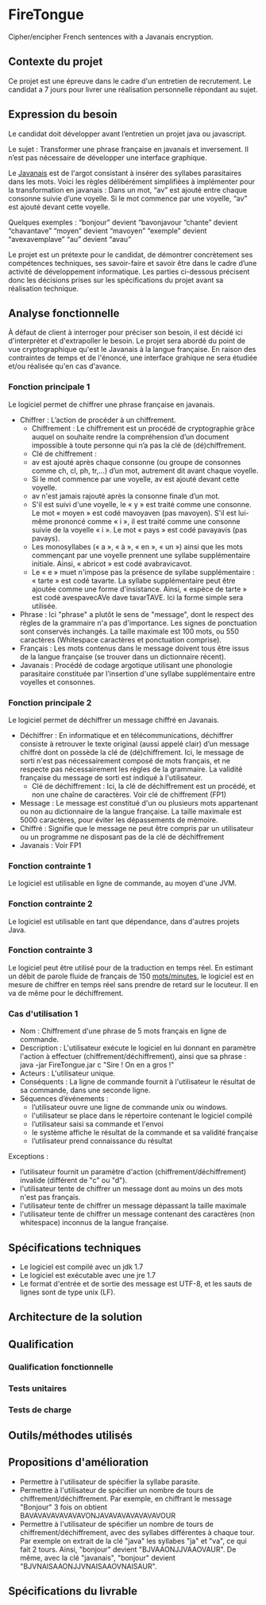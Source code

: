 # FireTongue
Cipher/encipher French sentences with a Javanais encryption.

## Contexte du projet

Ce projet est une épreuve dans le cadre d'un entretien de recrutement.
Le candidat a 7 jours pour livrer une réalisation personnelle répondant au sujet.

## Expression du besoin

Le candidat doit développer avant l’entretien un projet java ou javascript.

Le sujet : Transformer une phrase française en javanais et inversement. Il n’est pas nécessaire de développer une interface graphique. 

Le [Javanais](https://fr.wikipedia.org/wiki/Javanais_(argot)/) est de l'argot consistant à insérer des syllabes parasitaires dans les mots. Voici les règles délibérément simplifiées à implémenter pour la transformation en javanais :
Dans un mot, “av” est ajouté entre chaque consonne suivie d’une voyelle.
Si le mot commence par une voyelle, “av” est ajouté devant cette voyelle.

Quelques exemples : 
“bonjour” devient “bavonjavour
“chante” devient “chavantave”
“moyen” devient “mavoyen”
“exemple” devient “avexavemplave”
“au” devient “avau”

Le projet est un prétexte pour le candidat, de démontrer concrètement ses compétences techniques, ses savoir-faire et savoir être dans le cadre d’une activité de développement informatique.
Les parties ci-dessous précisent donc les décisions prises sur les spécifications du projet avant sa réalisation technique.

## Analyse fonctionnelle

À défaut de client à interroger pour préciser son besoin, il est décidé ici d'interpréter et d'extrapoller le besoin.
Le projet sera abordé du point de vue cryptographique qu'est le Javanais à la langue française.
En raison des contraintes de temps et de l'énoncé, une interface grahique ne sera étudiée et/ou réalisée qu'en cas d'avance.

### Fonction principale 1

Le logiciel permet de chiffrer une phrase française en javanais.

* Chiffrer : L’action de procéder à un chiffrement.
  * Chiffrement : Le chiffrement est un procédé de cryptographie grâce auquel on souhaite rendre la compréhension d’un document impossible à toute personne qui n’a pas la clé de (dé)chiffrement.
  * Clé de chiffrement :
  - av est ajouté après chaque consonne (ou groupe de consonnes comme ch, cl, ph, tr,…) d’un mot, autrement dit avant chaque voyelle.
  - Si le mot commence par une voyelle, av est ajouté devant cette voyelle.
  - av n'est jamais rajouté après la consonne finale d’un mot.
  - S'il est suivi d'une voyelle, le « y » est traité comme une consonne. Le mot « moyen » est codé mavoyaven (pas mavoyen). S'il est lui-même prononcé comme « i », il est traité comme une consonne suivie de la voyelle « i ». Le mot « pays » est codé pavayavis (pas pavays).
  - Les monosyllabes (« a », « à », « en », « un ») ainsi que les mots commençant par une voyelle prennent une syllabe supplémentaire initiale. Ainsi, « abricot » est codé avabravicavot.
  - Le « e » muet n'impose pas la présence de syllabe supplémentaire : « tarte » est codé tavarte. La syllabe supplémentaire peut être ajoutée comme une forme d'insistance. Ainsi, « espèce de tarte » est codé avespavecAVe dave tavarTAVE. Ici la forme simple sera utilisée.
* Phrase : Ici "phrase" a plutôt le sens de "message", dont le respect des règles de la grammaire n'a pas d'importance. Les signes de ponctuation sont conservés inchangés. La taille maximale est 100 mots, ou 550 caractères (Whitespace caractères et ponctuation comprise).
* Français : Les mots contenus dans le message doivent tous être issus de la langue française (se trouver dans un dictionnaire récent).
* Javanais : Procédé de codage argotique utilisant une phonologie parasitaire constituée par l'insertion d'une syllabe supplémentaire entre voyelles et consonnes.

### Fonction principale 2

Le logiciel permet de déchiffrer un message chiffré en Javanais.

* Déchiffrer : En informatique et en télécommunications, déchiffrer consiste à retrouver le texte original (aussi appelé clair) d’un message chiffré dont on possède la clé de (dé)chiffrement. Ici, le message de sorti n'est pas nécessairement composé de mots français, et ne respecte pas nécessairement les règles de la grammaire. La validité française du message de sorti est indiqué à l'utilisateur.
  * Clé de déchiffrement : Ici, la clé de déchiffrement est un procédé, et non une chaîne de caractères. Voir clé de chiffrement (FP1)
* Message : Le message est constitué d'un ou plusieurs mots appartenant ou non au dictionnaire de la langue française. La taille maximale est 5000 caractères, pour éviter les dépassements de mémoire.
* Chiffré : Signifie que le message ne peut être compris par un utilisateur ou un programme ne disposant pas de la clé de déchiffrement
* Javanais : Voir FP1

### Fonction contrainte 1

Le logiciel est utilisable en ligne de commande, au moyen d'une JVM.

### Fonction contrainte 2

Le logiciel est utilisable en tant que dépendance, dans d'autres projets Java.

### Fonction contrainte 3

Le logiciel peut être utilisé pour de la traduction en temps réel.
En estimant un débit de parole fluide de français de 150 [mots/minutes](https://fr.wikipedia.org/wiki/Mot_par_minute#Lecture), le logiciel est en mesure de chiffrer en temps réel sans prendre de retard sur le locuteur.
Il en va de même pour le déchiffrement.

### Cas d'utilisation 1

* Nom : Chiffrement d'une phrase de 5 mots français en ligne de commande.
* Description : L'utilisateur exécute le logiciel en lui donnant en paramètre l'action à effectuer (chiffrement/déchiffrement), ainsi que sa phrase : java -jar FireTongue.jar c "Sire ! On en a gros !"
* Acteurs : L'utilisateur unique.
* Conséquents : La ligne de commande fournit à l'utilisateur le résultat de sa commande, dans une seconde ligne.
* Séquences d’événements :
  * l’utilisateur ouvre une ligne de commande unix ou windows.
  * l'utilisateur se place dans le répertoire contenant le logiciel compilé
  * l’utilisateur saisi sa commande et l'envoi
  * le système affiche le résultat de la commande et sa validité française
  * l’utilisateur prend connaissance du résultat

Exceptions :

* l’utilisateur fournit un paramètre d'action (chiffrement/déchiffrement) invalide (différent de "c" ou "d").
* l'utilisateur tente de chiffrer un message dont au moins un des mots n'est pas français.
* l'utilisateur tente de chiffrer un message dépassant la taille maximale
* l'utilisateur tente de chiffrer un message contenant des caractères (non whitespace) inconnus de la langue française.



## Spécifications techniques

* Le logiciel est compilé avec un jdk 1.7
* Le logiciel est exécutable avec une jre 1.7
* Le format d'entrée et de sortie des message est UTF-8, et les sauts de lignes sont de type unix (LF).

## Architecture de la solution

## Qualification

### Qualification fonctionnelle

### Tests unitaires

### Tests de charge

## Outils/méthodes utilisés

## Propositions d'amélioration

* Permettre à l'utilisateur de spécifier la syllabe parasite.
* Permettre à l'utilisateur de spécifier un nombre de tours de chiffrement/déchiffrement. Par exemple, en chiffrant le message "Bonjour" 3 fois on obtient BAVAVAVAVAVAVAVONJAVAVAVAVAVAVAVOUR
* Permettre à l'utilisateur de spécifier un nombre de tours de chiffrement/déchiffrement, avec des syllabes différentes à chaque tour. Par exemple on extrait de la clé "java" les syllabes "ja" et "va", ce qui fait 2 tours. Ainsi, "bonjour" devient "BJVAAONJJVAAOVAUR".
De même, avec la clé "javanais", "bonjour" devient "BJVNAISAAONJJVNAISAAOVNAISAUR".

## Spécifications du livrable
